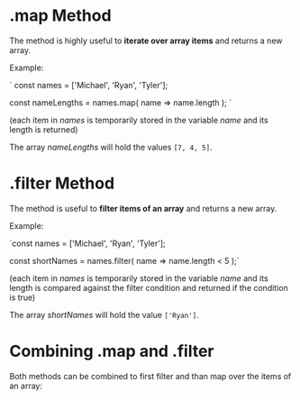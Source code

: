 # .map Method
The method is highly useful to **iterate over array items** and returns a new array.

Example:

`
const names = ['Michael', 'Ryan', 'Tyler'];

const nameLengths = names.map( name => name.length );
`

(each item in _names_ is temporarily stored in the variable _name_ and its length is returned)

The array _nameLengths_ will hold the values `[7, 4, 5]`.



# .filter Method
The method is useful to **filter items of an array** and returns a new array.

Example:

`const names = ['Michael', 'Ryan', 'Tyler'];

const shortNames = names.filter( name => name.length < 5 );`

(each item in _names_ is temporarily stored in the variable _name_ and its length is compared against the filter condition and returned if the condition is true)

The array _shortNames_ will hold the value `['Ryan']`.

# Combining .map and .filter

Both methods can be combined to first filter and than map over the items of an array:
